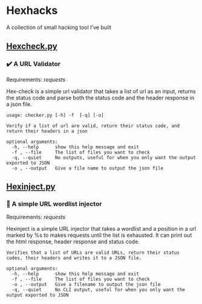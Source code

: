 # Hexhacks
A collection of small hacking tool I've built

## [Hexcheck.py](#)
### :heavy_check_mark: A URL Validator

Requirements: *requests*

Hex-check is a simple url validator that takes a list of url as an input, returns the status code and parse both the status code and the header response in a json file.

```
usage: checker.py [-h] -f  [-q] [-o]

Verify if a list of url are valid, return their status code, and return their headers in a json

optional arguments:
  -h, --help      show this help message and exit
  -f , --file     The list of files you want to check
  -q, --quiet     No outputs, useful for when you only want the output exported to JSON
  -o , --output   Give a file name to output the json file

```
## [Hexinject.py](#)
### :syringe: A simple URL wordlist injector

Requirements: *requests*

Hexinject is a simple URL injector that takes a wordlist and a position in a url marked by %s to makes requests until the list is exhausted. It can print out the html response, header response and status code.

```
Verifies that a list of URLs are valid URLs, return their status codes, their headers and writes it to a JSON file.

optional arguments:
  -h, --help      show this help message and exit
  -f , --file     The list of files you want to check
  -o , --output   Give a filename to output the json file
  -q, --quiet     No CLI output, useful for when you only want the output exported to JSON

```

